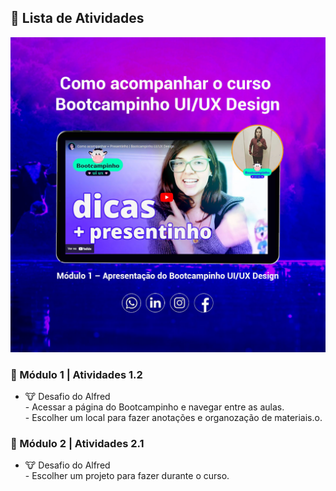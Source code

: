 <h2 dir="auto"> 📝 Lista de Atividades </h2>


![](https://github.com/Diegojfsr/BootcampinhoUIUX/blob/main/Desafio%20do%20Alfred%20Capas/Desafio%20do%20Alfred%201.2.jpg)


<h3 dir="auto"> 🔶 Módulo 1 | Atividades 1.2 </h3>
<ul dir="auto">
  <li>🐮  Desafio do Alfred </li>
  - Acessar a página do Bootcampinho e navegar entre as aulas.<br>
  - Escolher um local para fazer anotações e organozação de materiais.o.<br>
</ul>
<h3 dir="auto"> 🔶 Módulo 2 | Atividades 2.1 </h3>
<ul dir="auto">
  <li>🐮  Desafio do Alfred </li>
  - Escolher um projeto para fazer durante o curso.<br>
</ul>
